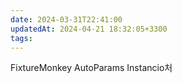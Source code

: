```yaml
---
date: 2024-03-31T22:41:00
updatedAt: 2024-04-21 18:32:05+3300
tags: 
---
```

FixtureMonkey
AutoParams
Instancio처